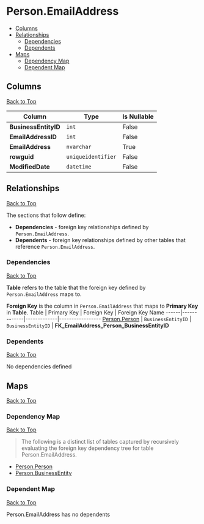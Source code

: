 # Person.EmailAddress

* [Columns](#columns)
* [Relationships](#relationships)
    * [Dependencies](#dependencies)
    * [Dependents](#dependents)
* [Maps](#maps)
    * [Dependency Map](#dependency-map)
    * [Dependent Map](#dependent-map)

## Columns
[Back to Top](#personemailaddress)

Column | Type | Is Nullable
-------|------|------------
**BusinessEntityID** | `int` | False
**EmailAddressID** | `int` | False
**EmailAddress** | `nvarchar` | True
**rowguid** | `uniqueidentifier` | False
**ModifiedDate** | `datetime` | False

## Relationships
[Back to Top](#personemailaddress)


The sections that follow define:
* **Dependencies** - foreign key relationships defined by `Person.EmailAddress`.
* **Dependents** - foreign key relationships defined by other tables that reference `Person.EmailAddress`.

### Dependencies
[Back to Top](#personemailaddress)


**Table** refers to the table that the foreign key defined by `Person.EmailAddress` maps to.

**Foreign Key** is the column in `Person.EmailAddress` that maps to **Primary Key** in **Table**.
Table | Primary Key | Foreign Key | Foreign Key Name
------|-------------|-------------|-----------------
[Person.Person](./Person.md) | `BusinessEntityID` | `BusinessEntityID` | **FK_EmailAddress_Person_BusinessEntityID**

### Dependents
[Back to Top](#personemailaddress)

No dependencies defined

## Maps
[Back to Top](#personemailaddress)

### Dependency Map
[Back to Top](#personemailaddress)

> The following is a distinct list of tables captured by recursively evaluating the foreign key dependency tree for table Person.EmailAddress.

* [Person.Person](./Person.md)
* [Person.BusinessEntity](./BusinessEntity.md)
### Dependent Map
[Back to Top](#personemailaddress)

Person.EmailAddress has no dependents
